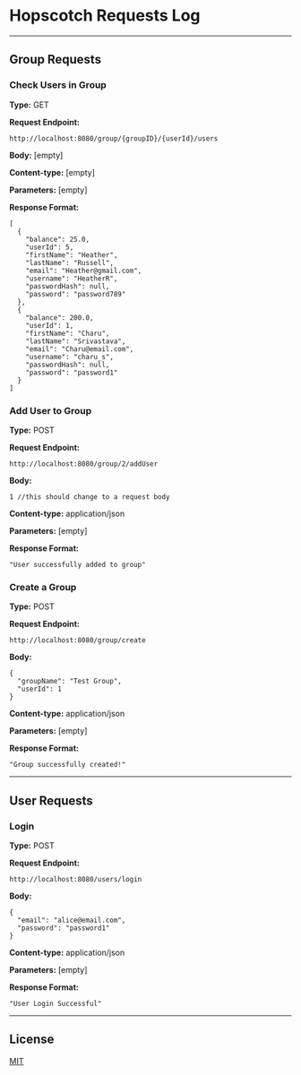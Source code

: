 # Hopscotch Requests Log
---

## Group Requests

### Check Users in Group

**Type:** GET

**Request Endpoint:**

```
http://localhost:8080/group/{groupID}/{userId}/users
```

**Body:** [empty]

**Content-type:** [empty]

**Parameters:** [empty]

**Response Format:**



```
[
  {
    "balance": 25.0,
    "userId": 5,
    "firstName": "Heather",
    "lastName": "Russell",
    "email": "Heather@gmail.com",
    "username": "HeatherR",
    "passwordHash": null,
    "password": "password789"
  },
  {
    "balance": 200.0,
    "userId": 1,
    "firstName": "Charu",
    "lastName": "Srivastava",
    "email": "Charu@email.com",
    "username": "charu_s",
    "passwordHash": null,
    "password": "password1"
  }
]

```

### Add User to Group

**Type:** POST

**Request Endpoint:**

```
http://localhost:8080/group/2/addUser
```

**Body:** 
```
1 //this should change to a request body 
```

**Content-type:** application/json


**Parameters:** [empty]

**Response Format:**

```
"User successfully added to group" 
```

### Create a Group

**Type:** POST

**Request Endpoint:**

```
http://localhost:8080/group/create
```

**Body:** 
```
{
  "groupName": "Test Group",
  "userId": 1
}
```

**Content-type:** application/json


**Parameters:** [empty]

**Response Format:**

```
"Group successfully created!" 
```

---

## User Requests

### Login

**Type:** POST

**Request Endpoint:**

```
http://localhost:8080/users/login
```

**Body:** 
```
{
  "email": "alice@email.com",
  "password": "password1"
}
```

**Content-type:** application/json


**Parameters:** [empty]

**Response Format:**

```
"User Login Successful" 
```

---














## License

[MIT](https://choosealicense.com/licenses/mit/)
